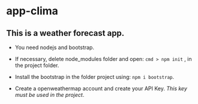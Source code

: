 # app-clima
 
## **This is a weather forecast app.**

* You need nodejs and bootstrap.
* If necessary, delete node_modules folder and open: `cmd > npm init` , in the project folder.
* Install the bootstrap in the folder project using: `npm i bootstrap`.

* Create a openweathermap account and create your API Key. _This key must be used in the project_.
